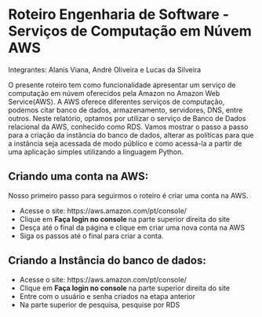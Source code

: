 # Roteiro Engenharia de Software - Serviços de Computação em Núvem AWS

Integrantes: Alanis Viana, André Oliveira e Lucas da Silveira

O presente roteiro tem como funcionalidade apresentar um serviço de computação em núvem oferecidos pela Amazon no Amazon Web Service(AWS). A AWS oferece diferentes serviços de computação, podemos citar banco de dados, armazenamento, servidores, DNS, entre outros. Neste relatório, optamos por utilizar o serviço de Banco de Dados relacional da AWS, conhecido como RDS. Vamos mostrar o passo a passo para a criação da instância do banco de dados, alterar as políticas para que a instância seja acessada de modo público e como acessá-la a partir de uma aplicação simples utilizando a linguagem Python. 

## Criando uma conta na AWS: 
Nosso primeiro passo para seguirmos o roteiro é criar uma conta na AWS. 
<ul>
  <li> Acesse o site: https://aws.amazon.com/pt/console/ </li>
  <li> Clique em <b> Faça login no console </b> na parte superior direita do site</li>
  <li> Desça até o final da página e clique em criar uma nova conta na AWS</li>
  <li> Siga os passos até o final para criar a conta.</li>
 </ul>

## Criando a Instância do banco de dados: 
<ul>
  <li> Acesse o site: https://aws.amazon.com/pt/console/ </li>
  <li> Clique em <b> Faça login no console </b> na parte superior direita do site</li>
  <li> Entre com o usuário e senha criados na etapa anterior</li>
  <li> Na parte superior de pesquisa, pesquise por RDS
    

  
  </li>
 </ul>
